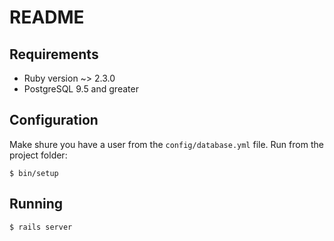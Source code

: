 # README

## Requirements

* Ruby version ~> 2.3.0
* PostgreSQL 9.5 and greater

## Configuration

Make shure you have a user from the `config/database.yml` file.
Run from the project folder:

    $ bin/setup

## Running

    $ rails server
